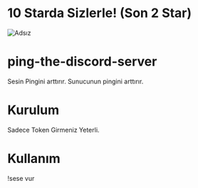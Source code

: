 # 10 Starda Sizlerle! (Son 2 Star)
![Adsız](https://i.imgur.com/B0bkRff.gif)

# ping-the-discord-server
Sesin Pingini arttırır. Sunucunun pingini arttırır.

# Kurulum
Sadece Token Girmeniz Yeterli. 

# Kullanım

!sese vur
